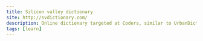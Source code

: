 ```yaml
---
title: Silicon valley dictionary
site: http://svdictionary.com/
description: Online dictionary targeted at Coders, similar to UrbanDictionary
tags: [learn]
---
```

